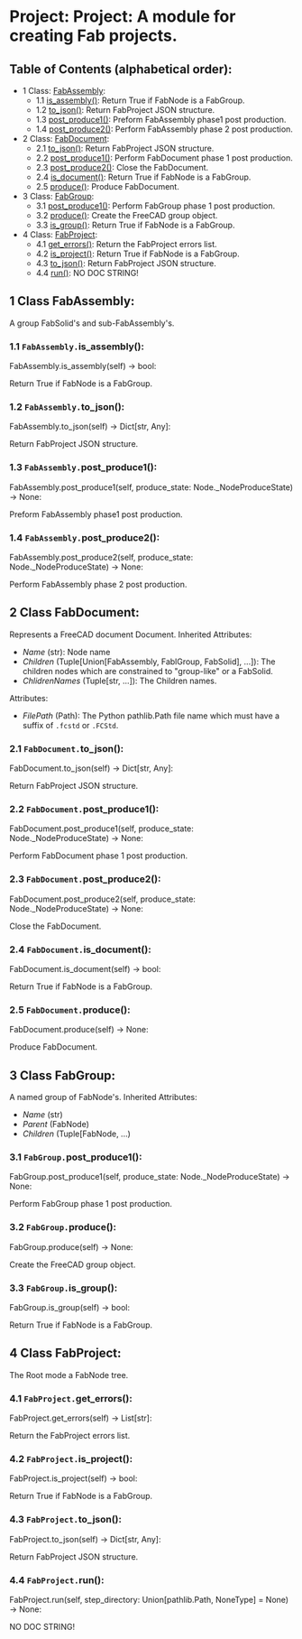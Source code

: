 # Project: Project: A module for creating Fab projects.

## Table of Contents (alphabetical order):

* 1 Class: [FabAssembly](#project--fabassembly):
  * 1.1 [is_assembly()](#project----is-assembly):  Return True if FabNode is a FabGroup.
  * 1.2 [to_json()](#project----to-json): Return FabProject JSON structure.
  * 1.3 [post_produce1()](#project----post-produce1): Preform FabAssembly phase1 post production.
  * 1.4 [post_produce2()](#project----post-produce2): Perform FabAssembly phase 2 post production.
* 2 Class: [FabDocument](#project--fabdocument):
  * 2.1 [to_json()](#project----to-json): Return FabProject JSON structure.
  * 2.2 [post_produce1()](#project----post-produce1): Perform FabDocument phase 1 post production.
  * 2.3 [post_produce2()](#project----post-produce2): Close the FabDocument.
  * 2.4 [is_document()](#project----is-document):  Return True if FabNode is a FabGroup.
  * 2.5 [produce()](#project----produce): Produce FabDocument.
* 3 Class: [FabGroup](#project--fabgroup):
  * 3.1 [post_produce1()](#project----post-produce1): Perform FabGroup phase 1 post production.
  * 3.2 [produce()](#project----produce): Create the FreeCAD group object.
  * 3.3 [is_group()](#project----is-group):  Return True if FabNode is a FabGroup.
* 4 Class: [FabProject](#project--fabproject):
  * 4.1 [get_errors()](#project----get-errors): Return the FabProject errors list.
  * 4.2 [is_project()](#project----is-project):  Return True if FabNode is a FabGroup.
  * 4.3 [to_json()](#project----to-json): Return FabProject JSON structure.
  * 4.4 [run()](#project----run): NO DOC STRING!

## <a name="project--fabassembly"></a>1 Class FabAssembly:

A group FabSolid's and sub-FabAssembly's.

### <a name="project----is-assembly"></a>1.1 `FabAssembly.`is_assembly():

FabAssembly.is_assembly(self) -> bool:

 Return True if FabNode is a FabGroup.

### <a name="project----to-json"></a>1.2 `FabAssembly.`to_json():

FabAssembly.to_json(self) -> Dict[str, Any]:

Return FabProject JSON structure.

### <a name="project----post-produce1"></a>1.3 `FabAssembly.`post_produce1():

FabAssembly.post_produce1(self, produce_state: Node._NodeProduceState) -> None:

Preform FabAssembly phase1 post production.

### <a name="project----post-produce2"></a>1.4 `FabAssembly.`post_produce2():

FabAssembly.post_produce2(self, produce_state: Node._NodeProduceState) -> None:

Perform FabAssembly phase 2 post production.


## <a name="project--fabdocument"></a>2 Class FabDocument:

Represents a FreeCAD document Document.
Inherited Attributes:
* *Name* (str): Node name
* *Children* (Tuple[Union[FabAssembly, FablGroup, FabSolid], ...]):
  The children nodes which are constrained to "group-like" or a FabSolid.
* *ChlidrenNames* (Tuple[str, ...]): The Children names.

Attributes:
* *FilePath* (Path):
  The Python pathlib.Path file name which must have a suffix of `.fcstd` or `.FCStd`.

### <a name="project----to-json"></a>2.1 `FabDocument.`to_json():

FabDocument.to_json(self) -> Dict[str, Any]:

Return FabProject JSON structure.

### <a name="project----post-produce1"></a>2.2 `FabDocument.`post_produce1():

FabDocument.post_produce1(self, produce_state: Node._NodeProduceState) -> None:

Perform FabDocument phase 1 post production.

### <a name="project----post-produce2"></a>2.3 `FabDocument.`post_produce2():

FabDocument.post_produce2(self, produce_state: Node._NodeProduceState) -> None:

Close the FabDocument.

### <a name="project----is-document"></a>2.4 `FabDocument.`is_document():

FabDocument.is_document(self) -> bool:

 Return True if FabNode is a FabGroup.

### <a name="project----produce"></a>2.5 `FabDocument.`produce():

FabDocument.produce(self) -> None:

Produce FabDocument.


## <a name="project--fabgroup"></a>3 Class FabGroup:

A named group of FabNode's.
Inherited Attributes:
* *Name* (str)
* *Parent* (FabNode)
* *Children* (Tuple[FabNode, ...)

### <a name="project----post-produce1"></a>3.1 `FabGroup.`post_produce1():

FabGroup.post_produce1(self, produce_state: Node._NodeProduceState) -> None:

Perform FabGroup phase 1 post production.

### <a name="project----produce"></a>3.2 `FabGroup.`produce():

FabGroup.produce(self) -> None:

Create the FreeCAD group object.

### <a name="project----is-group"></a>3.3 `FabGroup.`is_group():

FabGroup.is_group(self) -> bool:

 Return True if FabNode is a FabGroup.


## <a name="project--fabproject"></a>4 Class FabProject:

The Root mode a FabNode tree.

### <a name="project----get-errors"></a>4.1 `FabProject.`get_errors():

FabProject.get_errors(self) -> List[str]:

Return the FabProject errors list.

### <a name="project----is-project"></a>4.2 `FabProject.`is_project():

FabProject.is_project(self) -> bool:

 Return True if FabNode is a FabGroup.

### <a name="project----to-json"></a>4.3 `FabProject.`to_json():

FabProject.to_json(self) -> Dict[str, Any]:

Return FabProject JSON structure.

### <a name="project----run"></a>4.4 `FabProject.`run():

FabProject.run(self, step_directory: Union[pathlib.Path, NoneType] = None) -> None:

NO DOC STRING!



